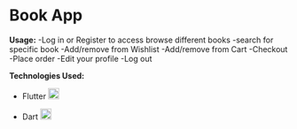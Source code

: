 # Book App


**Usage:**
-Log in or Register to access browse different books
-search for specific book
-Add/remove from Wishlist
-Add/remove from Cart
-Checkout
-Place order
-Edit your profile 
-Log out


**Technologies Used:**
- Flutter   <a href="https://flutter.dev" target="_blank" rel="noreferrer"> <img src="https://www.vectorlogo.zone/logos/flutterio/flutterio-icon.svg" alt="flutter" width="20" height="20"/> </a>

- Dart   <a href="https://dart.dev" target="_blank" rel="noreferrer"> <img src="https://www.vectorlogo.zone/logos/dartlang/dartlang-icon.svg" alt="dart" width="20" height="20"/> </a>
